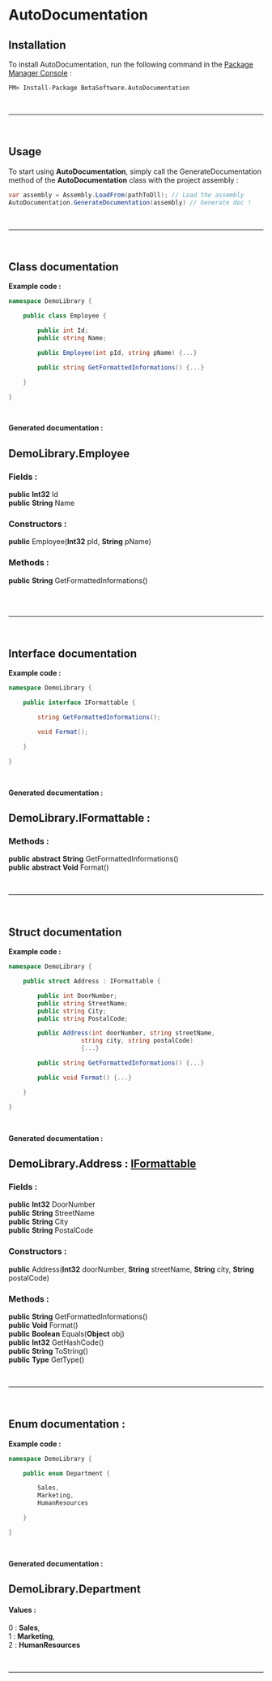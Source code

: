 # AutoDocumentation

## Installation
To install AutoDocumentation, run the following command in the <a href='#https://docs.microsoft.com/fr-fr/nuget/tools/package-manager-console'>Package Manager Console</a>  :

```
PM> Install-Package BetaSoftware.AutoDocumentation
```

<br> <hr> <br>

## Usage
To start using **AutoDocumentation**, simply call the GenerateDocumentation method of the **AutoDocumentation** class with the project assembly :

```cs
var assembly = Assembly.LoadFrom(pathToDll); // Load the assembly
AutoDocumentation.GenerateDocumentation(assembly) // Generate doc !
```

<br> <hr> <br>

## Class documentation

**Example code :**
```cs
namespace DemoLibrary {

    public class Employee {

        public int Id;
        public string Name;

        public Employee(int pId, string pName) {...}

        public string GetFormattedInformations() {...}

    }

}
```

<br>

**Generated documentation :** 
<h2 id='EmployeeAnchor'>DemoLibrary.Employee</h2> <h3>Fields : </h3><strong>public</strong> <strong></strong> <strong></strong> <strong>Int32</strong> Id<br> 
<strong>public</strong> <strong></strong> <strong></strong> <strong>String</strong> Name<br> 
 <h3>Constructors : </h3><strong>public</strong> <strong></strong> Employee(<strong>Int32</strong> pId, <strong>String</strong> pName)<br> 
 <h3>Methods : </h3><strong>public</strong> <strong></strong> <strong></strong> <strong>String</strong> GetFormattedInformations()<br> <br>

<br> <hr> <br>

## Interface documentation

**Example code :**
```cs
namespace DemoLibrary {

    public interface IFormattable {

        string GetFormattedInformations();

        void Format();

    }

}
```

<br>

**Generated documentation :**
<h2 id='IFormattableAnchor'>DemoLibrary.IFormattable : </h2>   <h3>Methods : </h3><strong>public</strong> <strong></strong> <strong>abstract</strong> <strong>String</strong> GetFormattedInformations()<br> 
<strong>public</strong> <strong></strong> <strong>abstract</strong> <strong>Void</strong> Format()<br> 

<br> <hr> <br>

## Struct documentation

**Example code :**
```cs
namespace DemoLibrary {

    public struct Address : IFormattable {

        public int DoorNumber;
        public string StreetName;
        public string City;
        public string PostalCode;

        public Address(int doorNumber, string streetName,
                    string city, string postalCode) 
                    {...}

        public string GetFormattedInformations() {...}

        public void Format() {...}

    }

}
```

<br>

**Generated documentation :**
<h2 id='AddressAnchor'>DemoLibrary.Address : <a href='#IFormattableAnchor'>IFormattable</a></h2> <h3>Fields : </h3><strong>public</strong> <strong></strong> <strong></strong> <strong>Int32</strong> DoorNumber<br> 
<strong>public</strong> <strong></strong> <strong></strong> <strong>String</strong> StreetName<br> 
<strong>public</strong> <strong></strong> <strong></strong> <strong>String</strong> City<br> 
<strong>public</strong> <strong></strong> <strong></strong> <strong>String</strong> PostalCode<br> 
 <h3>Constructors : </h3><strong>public</strong> <strong></strong> Address(<strong>Int32</strong> doorNumber, <strong>String</strong> streetName, <strong>String</strong> city, <strong>String</strong> postalCode)<br> 
 <h3>Methods : </h3><strong>public</strong> <strong></strong> <strong></strong> <strong>String</strong> GetFormattedInformations()<br> 
<strong>public</strong> <strong></strong> <strong></strong> <strong>Void</strong> Format()<br> 
<strong>public</strong> <strong></strong> <strong></strong> <strong>Boolean</strong> Equals(<strong>Object</strong> obj)<br> 
<strong>public</strong> <strong></strong> <strong></strong> <strong>Int32</strong> GetHashCode()<br> 
<strong>public</strong> <strong></strong> <strong></strong> <strong>String</strong> ToString()<br> 
<strong>public</strong> <strong></strong> <strong></strong> <strong>Type</strong> GetType()<br>

<br> <hr> <br>

## Enum documentation :

**Example code :**
```cs
namespace DemoLibrary {

    public enum Department {

        Sales,
        Marketing,
        HumanResources

    }

}
```

<br>

**Generated documentation :**
<h2 id='DepartmentAnchor'>DemoLibrary.Department</h2> <h4>Values : </h4>0 : <strong>Sales</strong>, <br> 
1 : <strong>Marketing</strong>, <br> 
2 : <strong>HumanResources</strong><br> 

<br> <hr> <br>

